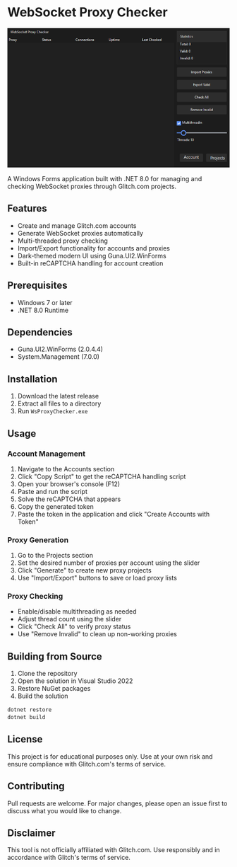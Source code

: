 # WebSocket Proxy Checker
![alt text](image.png)

A Windows Forms application built with .NET 8.0 for managing and checking WebSocket proxies through Glitch.com projects.

## Features

- Create and manage Glitch.com accounts
- Generate WebSocket proxies automatically
- Multi-threaded proxy checking
- Import/Export functionality for accounts and proxies
- Dark-themed modern UI using Guna.UI2.WinForms
- Built-in reCAPTCHA handling for account creation

## Prerequisites

- Windows 7 or later
- .NET 8.0 Runtime

## Dependencies

- Guna.UI2.WinForms (2.0.4.4)
- System.Management (7.0.0)

## Installation

1. Download the latest release
2. Extract all files to a directory
3. Run `WsProxyChecker.exe`

## Usage

### Account Management
1. Navigate to the Accounts section
2. Click "Copy Script" to get the reCAPTCHA handling script
3. Open your browser's console (F12)
4. Paste and run the script
5. Solve the reCAPTCHA that appears
6. Copy the generated token
7. Paste the token in the application and click "Create Accounts with Token"

### Proxy Generation
1. Go to the Projects section
2. Set the desired number of proxies per account using the slider
3. Click "Generate" to create new proxy projects
4. Use "Import/Export" buttons to save or load proxy lists

### Proxy Checking
- Enable/disable multithreading as needed
- Adjust thread count using the slider
- Click "Check All" to verify proxy status
- Use "Remove Invalid" to clean up non-working proxies

## Building from Source

1. Clone the repository
2. Open the solution in Visual Studio 2022
3. Restore NuGet packages
4. Build the solution

```csharp
dotnet restore
dotnet build
```

## License

This project is for educational purposes only. Use at your own risk and ensure compliance with Glitch.com's terms of service.

## Contributing

Pull requests are welcome. For major changes, please open an issue first to discuss what you would like to change.

## Disclaimer

This tool is not officially affiliated with Glitch.com. Use responsibly and in accordance with Glitch's terms of service.
